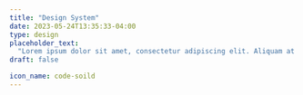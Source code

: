 ```yaml
---
title: "Design System"
date: 2023-05-24T13:35:33-04:00
type: design
placeholder_text:
  "Lorem ipsum dolor sit amet, consectetur adipiscing elit. Aliquam at erat id orci facilisis iaculis. Vivamus ac ligula justo. Vestibulum tempor tellus elementum, dignissim quam a, efficitur leo."
draft: false

icon_name: code-soild
---
```

